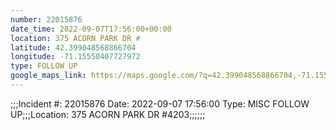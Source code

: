 ```yaml
---
number: 22015876
date_time: 2022-09-07T17:56:00+00:00
location: 375 ACORN PARK DR #
latitude: 42.399048568866704
longitude: -71.15550407727972
type: FOLLOW UP
google_maps_link: https://maps.google.com/?q=42.399048568866704,-71.15550407727972
---
```


;;;Incident #: 22015876  Date: 2022-09-07 17:56:00   Type: MISC FOLLOW UP;;;Location: 375 ACORN PARK DR #4203;;;;;;
